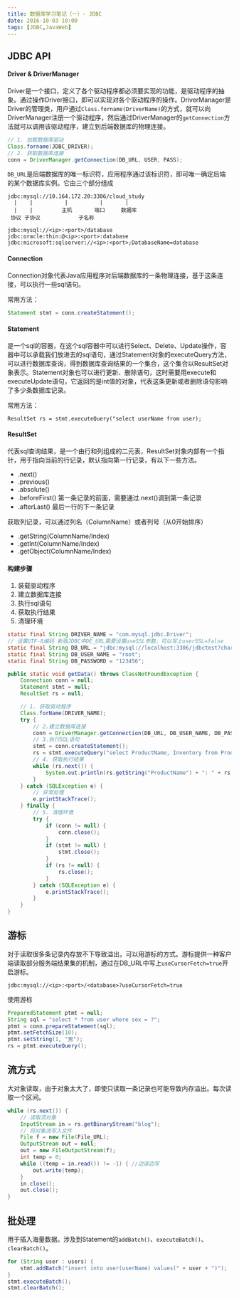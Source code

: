 ```yaml
---
title: 数据库学习笔记（一）- JDBC
date: 2016-10-03 10:00
tags: [JDBC,JavaWeb]
---
```


## JDBC API

#### Driver & DriverManager

Driver是一个接口，定义了各个驱动程序都必须要实现的功能，是驱动程序的抽象。通过操作Driver接口，即可以实现对各个驱动程序的操作。DriverManager是Driver的管理类，用户通过`Class.forname(DriverName)`的方式，就可以向DriverManager注册一个驱动程序，然后通过DriverManager的`getConnection`方法就可以调用该驱动程序，建立到后端数据库的物理连接。

``` java
// 1. 加载数据库驱动
Class.forname(JDBC_DRIVER);
// 2. 获取数据库连接
conn = DriverManager.getConnection(DB_URL, USER, PASS);
```

<!-- more -->

`DB_URL`是后端数据库的唯一标识符，应用程序通过该标识符，即可唯一确定后端的某个数据库实例。它由三个部分组成
```
jdbc:mysql://10.164.172.20:3306/cloud_study
  |    |          |          |       |
  |    |         主机       端口     数据库     
 协议 子协议            子名称

jdbc:mysql://<ip>:<port>/database
jdbc:oracle:thin:@<ip>:<port>:database
jdbc:microsoft:sqlserver://<ip>:<port>;DatabaseName=database
```

#### Connection

Connection对象代表Java应用程序对后端数据库的一条物理连接，基于这条连接，可以执行一些sql语句。

常用方法：

``` java
Statement stmt = conn.createStatement();
```

#### Statement

是一个sql的容器，在这个sql容器中可以进行Select、Delete、Update操作，容器中可以承载我们放进去的sql语句，通过Statement对象的executeQuery方法，可以进行数据库查询，得到数据库查询结果的一个集合，这个集合以ResultSet对象表示。Statement对象也可以进行更新、删除语句，这时需要用execute和executeUpdate语句，它返回的是int值的对象，代表这条更新或者删除语句影响了多少条数据库记录。

常用方法：

```
ResultSet rs = stmt.executeQuery("select userName from user);
```

#### ResultSet

代表sql查询结果，是一个由行和列组成的二元表，ResultSet对象内部有一个指针，用于指向当前的行记录，默认指向第一行记录，有以下一些方法。

* .next()
* .previous()
* .absolute()
* .beforeFirst() 第一条记录的前面，需要通过.next()调到第一条记录
* .afterLast() 最后一行的下一条记录

获取列记录，可以通过列名（ColumnName）或者列号（从0开始排序）

* .getString(ColumnName/Index)
* .getInt(ColumnName/Index)
* .getObject(ColumnName/Index)

#### 构建步骤
1. 装载驱动程序
2. 建立数据库连接
3. 执行sql语句
4. 获取执行结果
5. 清理环境

``` java
static final String DRIVER_NAME = "com.mysql.jdbc.Driver";
// 设置UTF-8编码 新版JDBC中DE_URL需要设置useSSL参数，可以写上userSSL=false
static final String DB_URL = "jdbc:mysql://localhost:3306/jdbctest?characterEncoding=utf8&useSSL=false";
static final String DB_USER_NAME = "root";
static final String DB_PASSWORD = "123456";

public static void getData() throws ClassNotFoundException {
	Connection conn = null;
	Statement stmt = null;
	ResultSet rs = null;

	// 1. 获取驱动程序
	Class.forName(DRIVER_NAME);
	try {
		// 2.建立数据库连接
		conn = DriverManager.getConnection(DB_URL, DB_USER_NAME, DB_PASSWORD);
		// 3.执行SQL语句
		stmt = conn.createStatement();
		rs = stmt.executeQuery("select ProductName, Inventory from Product");
		// 4. 获取执行结果
		while (rs.next()) {
			System.out.println(rs.getString("ProductName") + ": " + rs.getString("Inventory"));
		}
	} catch (SQLException e) {
		// 异常处理
		e.printStackTrace();
	} finally {
		// 5. 清理环境
		try {
			if (conn != null) {
				conn.close();
			}
			if (stmt != null) {
				stmt.close();
			}
			if (rs != null) {
				rs.close();
			}
		} catch (SQLException e) {
			e.printStackTrace();
		}
	}
}

```

## 游标

对于读取很多条记录内存放不下导致溢出，可以用游标的方式。游标提供一种客户端读取部分服务端结果集的机制，通过在DB_URL中写上`useCursorFetch=true`开启游标。

```
jdbc:mysql://<ip>:<port>/<database>?useCursorFetch=true
```

使用游标

``` java
PreparedStatement ptmt = null;
String sql = "select * from user where sex = ?";
ptmt = conn.prepareStatement(sql);
ptmt.setFetchSize(10);
ptmt.setString(1, "男");
rs = ptmt.executeQuery();
```

## 流方式

大对象读取，由于对象太大了，即使只读取一条记录也可能导致内存溢出。每次读取一个区间。

``` java
while (rs.next()) {
	// 读取流对象
	InputStream in = rs.getBinaryStream("blog");
	// 将对象流写入文件
	File f = new File(File_URL);
	OutputStream out = null;
	out = new FileOutputStream(f);
	int temp = 0;
	while ((temp = in.read()) != -1) { //边读边写
		out.write(temp);
	}
	in.close();
	out.close();
}
```

## 批处理

用于插入海量数据。涉及到Statement的`addBatch()`、`executeBatch()`、`clearBatch()`。

``` java
for (String user : users) {
	stmt.addBatch("insert into user(userName) values(" + user + ")");
}
stmt.executeBatch();
stmt.clearBatch();
```
